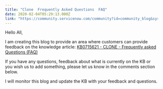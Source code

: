 ```yaml
---
title: "Clone  Frequently Asked Questions  FAQ"
date: 2020-02-04T05:29:13.000Z
link: "https://community.servicenow.com/community?id=community_blog&sys_id=acd0ae701bba8418d01143f6fe4bcbed"
---
```

<p>Hello All,</p>
<p>I am creating this blog to provide an area where customers can provide feedback on the knowledge article: <a href="https://hi.service-now.com/kb_view.do?sysparm_article&#61;KB0715621" target="_blank" rel="noopener noreferrer nofollow">KB0715621 - CLONE - Frequently asked Questions (FAQ)</a></p>
<p>If you have any questions, feedback about what is currently on the KB or you wish us to add something, please let us know in the comments section below.</p>
<p>I will monitor this blog and update the KB with your feedback and questions.</p>
<p> </p>